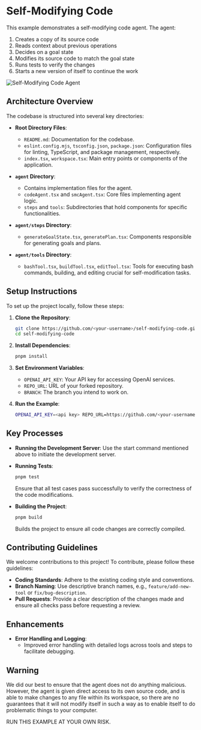 # Self-Modifying Code

This example demonstrates a self-modifying code agent. The agent:

1. Creates a copy of its source code
2. Reads context about previous operations
3. Decides on a goal state
4. Modifies its source code to match the goal state
5. Runs tests to verify the changes
6. Starts a new version of itself to continue the work

![Self-Modifying Code Agent](https://card-images.netrunnerdb.com/v2/large/03046.jpg)

## Architecture Overview

The codebase is structured into several key directories:

- **Root Directory Files**:
  - `README.md`: Documentation for the codebase.
  - `eslint.config.mjs`, `tsconfig.json`, `package.json`: Configuration files for linting, TypeScript, and package management, respectively.
  - `index.tsx`, `workspace.tsx`: Main entry points or components of the application.

- **`agent` Directory**:
  - Contains implementation files for the agent.
  - `codeAgent.tsx` and `smcAgent.tsx`: Core files implementing agent logic.
  - `steps` and `tools`: Subdirectories that hold components for specific functionalities.

- **`agent/steps` Directory**:
  - `generateGoalState.tsx`, `generatePlan.tsx`: Components responsible for generating goals and plans.

- **`agent/tools` Directory**:
  - `bashTool.tsx`, `buildTool.tsx`, `editTool.tsx`: Tools for executing bash commands, building, and editing crucial for self-modification tasks.

## Setup Instructions

To set up the project locally, follow these steps:

1. **Clone the Repository**:
   ```bash
   git clone https://github.com/<your-username>/self-modifying-code.git
   cd self-modifying-code
   ```

2. **Install Dependencies**:
   ```bash
   pnpm install
   ```

3. **Set Environment Variables**:
   - `OPENAI_API_KEY`: Your API key for accessing OpenAI services.
   - `REPO_URL`: URL of your forked repository.
   - `BRANCH`: The branch you intend to work on.

4. **Run the Example**:
   ```bash
   OPENAI_API_KEY=<api key> REPO_URL=https://github.com/<your-username>/<your-fork-of-gensx> BRANCH=<branch> pnpm run start
   ```

## Key Processes

- **Running the Development Server**:
  Use the start command mentioned above to initiate the development server.

- **Running Tests**:
  ```bash
  pnpm test
  ```
  Ensure that all test cases pass successfully to verify the correctness of the code modifications.

- **Building the Project**:
  ```bash
  pnpm build
  ```
  Builds the project to ensure all code changes are correctly compiled.

## Contributing Guidelines

We welcome contributions to this project! To contribute, please follow these guidelines:

- **Coding Standards**: Adhere to the existing coding style and conventions.
- **Branch Naming**: Use descriptive branch names, e.g., `feature/add-new-tool` or `fix/bug-description`.
- **Pull Requests**: Provide a clear description of the changes made and ensure all checks pass before requesting a review.

## Enhancements

- **Error Handling and Logging**:
  - Improved error handling with detailed logs across tools and steps to facilitate debugging.

## Warning

We did our best to ensure that the agent does not do anything malicious. However, the agent is given direct access to its own source code, and is able to make changes to any file within its workspace,
so there are no guarantees that it will not modify itself in such a way as to enable itself to do problematic things to your computer.

RUN THIS EXAMPLE AT YOUR OWN RISK.
